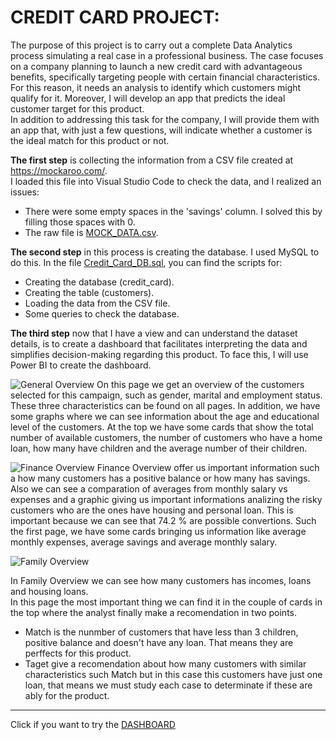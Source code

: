 # CREDIT CARD PROJECT:
The purpose of this project is to carry out a complete Data Analytics process simulating a real case in a professional business. 
The case focuses on a company planning to launch a new credit card with advantageous benefits, specifically targeting people with certain financial characteristics.
For this reason, it needs an analysis to identify which customers might qualify for it. Moreover, I will develop an app that predicts the ideal customer target for this product.   
In addition to addressing this task for the company, I will provide them with an app that, with just a few questions, will indicate whether a customer is the ideal match for this product or not.  

**The first step** is collecting the information from a CSV file created at https://mockaroo.com/.  
I loaded this file into Visual Studio Code to check the data, and I realized an issues:  
  * There were some empty spaces in the 'savings' column. I solved this by filling those spaces with 0.
  * The raw file is [MOCK_DATA.csv](https://github.com/JaviDoria/Credit-Card-Project/tree/main/MOCK_DATA.csv).

__The second step__ in this process is creating the database. I used MySQL to do this.
In the file [Credit_Card_DB.sql](https://github.com/JaviDoria/Credit-Card-Project/tree/main/Credit_Card_DB.sql), you can find the scripts for:

  * Creating the database (credit_card).
  * Creating the table (customers).
  * Loading the data from the CSV file.
  * Some queries to check the database.

**The third step** now that I have a view and can understand the dataset details, is to create a dashboard that facilitates interpreting the data and simplifies decision-making regarding this product.
To face this, I will use Power BI to create the dashboard.

![General Overview](https://github.com/user-attachments/assets/2d56e820-e068-4b53-a463-0ec2ae46e422)
On this page we get an overview of the customers selected for this campaign, such as gender, marital and employment status. These three characteristics can be found on all pages.
In addition, we have some graphs where we can see information about the age and educational level of the customers.
At the top we have some cards that show the total number of available customers, the number of customers who have a home loan, how many have children and the average number of their children.

![Finance Overview](https://github.com/user-attachments/assets/f20e8afc-fffa-47a5-933c-0a66aeef3476)
Finance Overview offer us important information such a how many customers has a positive balance or how many has savings.
Also we can see a comparation of averages from monthly salary vs expenses and a graphic giving us important informations analizing the risky customers who are the ones have housing and personal loan. This is important because we can see that 74.2 % are possible convertions.
Such the first page, we have some cards bringing us information like average monthly expenses, average savings and average monthly salary.

![Family Overview](https://github.com/user-attachments/assets/2439eebb-1a6a-45f8-9797-725498c365b4)

In Family Overview we can see how many customers has incomes, loans and housing loans.  
In this page the most important thing we can find it in the couple of cards in the top where the analyst finally make a recomendation in two points.  
  * Match is the nunmber of customers that have less than 3 children, positive balance and doesn't have any loan. That means they are perffects for this product.
  * Taget give a recomendation about how many customers with similar characteristics such Match but in this case this customers have just one loan, that means we must study each case to determinate if these are ably for the product.


--------------------------------------------------------------------------------------------------------------------------------------------------------------------------------------------------------------------


Click if you want to try the [DASHBOARD](https://app.powerbi.com/view?r=eyJrIjoiNjFhOTQzOGItOTNhOS00OWEzLWJiNzAtYWU5ZWVhYTIwYTYwIiwidCI6ImUzM2ExNjJlLWUwZDctNDA3NS05NWQyLWNmNDAyNWI5YWI3ZSIsImMiOjl9&pageName=9ac759e234e0993d8e52)

